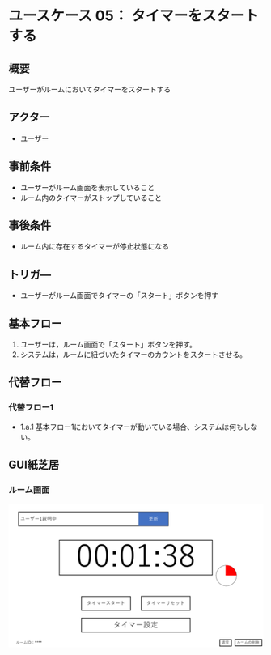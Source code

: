 # ユースケース 05： タイマーをスタートする

## 概要
ユーザーがルームにおいてタイマーをスタートする

## アクター
- ユーザー

## 事前条件
- ユーザーがルーム画面を表示していること
- ルーム内のタイマーがストップしていること

## 事後条件
- ルーム内に存在するタイマーが停止状態になる

## トリガ―
- ユーザーがルーム画面でタイマーの「スタート」ボタンを押す

## 基本フロー
1. ユーザーは，ルーム画面で「スタート」ボタンを押す。
2. システムは，ルームに紐づいたタイマーのカウントをスタートさせる。

## 代替フロー
### 代替フロー1
- 1.a.1  基本フロー1においてタイマーが動いている場合、システムは何もしない。

## GUI紙芝居
### ルーム画面
<img src="image/room_img2.png">


